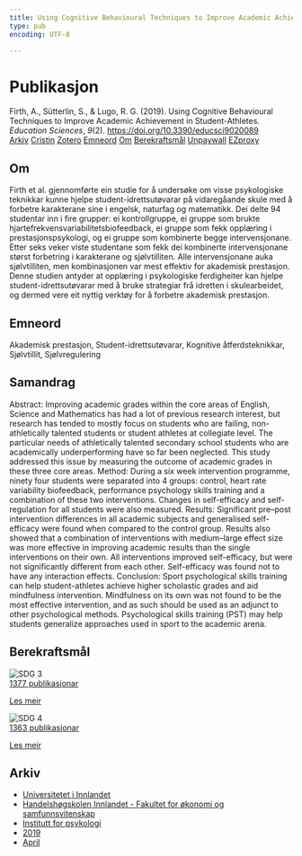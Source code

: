 ```yaml
---
title: Using Cognitive Behavioural Techniques to Improve Academic Achievement in Student-Athletes
type: pub
encoding: UTF-8

---
```

<h1>Publikasjon</h1>
<article id="csl-bib-container-4S5L7BR9" class="csl-bib-container">
  <div class="csl-bib-body"> <div class="csl-entry">Firth, A., Sütterlin, S., &#38; Lugo, R. G. (2019). Using Cognitive Behavioural Techniques to Improve Academic Achievement in Student-Athletes. <i>Education Sciences</i>, <i>9</i>(2). <a href="https://doi.org/10.3390/educsci9020089">https://doi.org/10.3390/educsci9020089</a></div> </div>
  <div class="csl-bib-buttons">
    <a href="#taxonomy-article-4S5L7BR9" alt="archive" class="csl-bib-button">Arkiv</a>
    <a href="https://app.cristin.no/results/show.jsf?id=1693311" alt="Cristin" class="csl-bib-button">Cristin</a>
    <a href="http://zotero.org/groups/5881554/items/4S5L7BR9" alt="Zotero" class="csl-bib-button">Zotero</a>
    <a href="#keywords-article-4S5L7BR9" alt="keywords" class="csl-bib-button">Emneord</a>
    <a href="#about-article-4S5L7BR9" alt="about_pub" class="csl-bib-button">Om</a>
    <a href="#sdg-article-4S5L7BR9" alt="sdg" class="csl-bib-button">Berekraftsmål</a>
    <a href="https://www.mdpi.com/2227-7102/9/2/89/pdf?version=1556258532" alt="Unpaywall" class="csl-bib-button">Unpaywall</a>
    <a href="https://www.mdpi.com/2227-7102/9/2/89/pdf?version=1556258532" alt="EZproxy" class="csl-bib-button">EZproxy</a>
  </div>
  <div id="csl-bib-meta-container-4S5L7BR9"></div>
</article>
<div id="csl-bib-meta-4S5L7BR9" class="csl-bib-meta">
  <article id="about-article-4S5L7BR9" class="about_pub-article">
    <h1>Om</h1>
    Firth et al. gjennomførte ein studie for å undersøke om visse psykologiske teknikkar kunne hjelpe student-idrettsutøvarar på vidaregåande skule med å forbetre karakterane sine i engelsk, naturfag og matematikk. Dei delte 94 studentar inn i fire grupper: ei kontrollgruppe, ei gruppe som brukte hjartefrekvensvariabilitetsbiofeedback, ei gruppe som fekk opplæring i prestasjonspsykologi, og ei gruppe som kombinerte begge intervensjonane. Etter seks veker viste studentane som fekk dei kombinerte intervensjonane størst forbetring i karakterane og sjølvtilliten. Alle intervensjonane auka sjølvtilliten, men kombinasjonen var mest effektiv for akademisk prestasjon. Denne studien antyder at opplæring i psykologiske ferdigheiter kan hjelpe student-idrettsutøvarar med å bruke strategiar frå idretten i skulearbeidet, og dermed vere eit nyttig verktøy for å forbetre akademisk prestasjon.
  </article>
  <article id="keywords-article-4S5L7BR9" class="keywords-article">
    <h1>Emneord</h1>
    Akademisk prestasjon, Student-idrettsutøvarar, Kognitive åtferdsteknikkar, Sjølvtillit, Sjølvregulering
  </article>
  <article id="abstract-article-4S5L7BR9" class="abstract-article">
    <h1>Samandrag</h1>
    Abstract: Improving academic grades within the core areas of English, Science and Mathematics has had a lot of previous research interest, but research has tended to mostly focus on students who are failing, non-athletically talented students or student athletes at collegiate level. The particular needs of athletically talented secondary school students who are academically underperforming have so far been neglected. This study addressed this issue by measuring the outcome of academic grades in these three core areas. Method: During a six week intervention programme, ninety four students were separated into 4 groups: control, heart rate variability biofeedback, performance psychology skills training and a combination of these two interventions. Changes in self-efficacy and self-regulation for all students were also measured. Results: Significant pre–post intervention differences in all academic subjects and generalised self-efficacy were found when compared to the control group. Results also showed that a combination of interventions with medium–large effect size was more effective in improving academic results than the single interventions on their own. All interventions improved self-efficacy, but were not significantly different from each other. Self-efficacy was found not to have any interaction effects. Conclusion: Sport psychological skills training can help student-athletes achieve higher scholastic grades and aid mindfulness intervention. Mindfulness on its own was not found to be the most effective intervention, and as such should be used as an adjunct to other psychological methods. Psychological skills training (PST) may help students generalize approaches used in sport to the academic arena.
  </article>
  <article id="sdg-article-4S5L7BR9" class="sdg-article">
    <h1>Berekraftsmål</h1>
    <div class="sdg-container"><div id="sdg3" class="sdg">
        <img src="{{< params subfolder >}}images/sdg/sdg03_nn.png" class="image" alt="SDG 3">
        <div class="sdg-overlay">
          <a href="{{< params subfolder >}}nn/archive/?sdg=3#archive" class="sdg-publication-count"><span>1377</span> publikasjonar</a>
          <p><a href="https://fn.no/om-fn/fns-baerekraftsmaal/god-helse-og-livskvalitet?lang=nno-NO" class="sdg-read-more">Les meir</a></p>
        </div>
      </div> <div id="sdg4" class="sdg">
        <img src="{{< params subfolder >}}images/sdg/sdg04_nn.png" class="image" alt="SDG 4">
        <div class="sdg-overlay">
          <a href="{{< params subfolder >}}nn/archive/?sdg=4#archive" class="sdg-publication-count"><span>1363</span> publikasjonar</a>
          <p><a href="https://fn.no/om-fn/fns-baerekraftsmaal/god-utdanning?lang=nno-NO" class="sdg-read-more">Les meir</a></p>
        </div>
      </div></div>
  </article>
  <article id="taxonomy-article-4S5L7BR9" class="taxonomy-article">
    <h1>Arkiv</h1>
    <ul>
      <li><a href="{{< params subfolder >}}nn/archive/?key=3DCRN523">Universitetet i Innlandet</a></li>
      <li><a href="{{< params subfolder >}}nn/archive/?key=DU8Q9LN9">Handelshøgskolen Innlandet - Fakultet for økonomi og samfunnsvitenskap</a></li>
      <li><a href="{{< params subfolder >}}nn/archive/?key=KTD9NXA8">Institutt for psykologi</a></li>
      <li><a href="{{< params subfolder >}}nn/archive/?key=37B43Z6Y">2019</a></li>
      <li><a href="{{< params subfolder >}}nn/archive/?key=GTQEEE82">April</a></li>
    </ul>
  </article>
</div>
